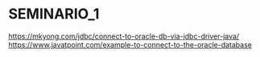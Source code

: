 # SEMINARIO_1

https://mkyong.com/jdbc/connect-to-oracle-db-via-jdbc-driver-java/
https://www.javatpoint.com/example-to-connect-to-the-oracle-database
